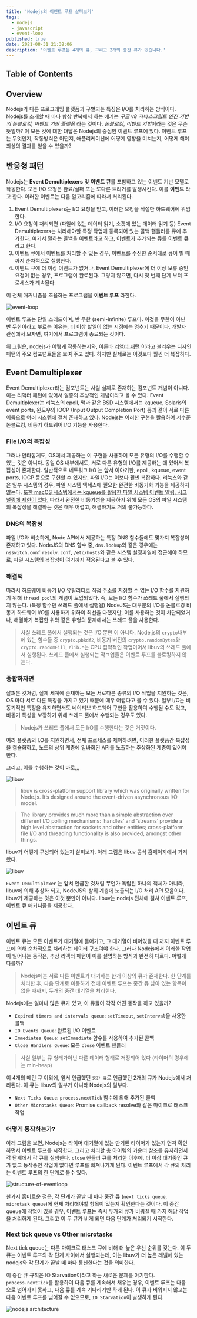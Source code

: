 ```yaml
---
title: 'Nodejs의 이벤트 루프 살펴보기'
tags:
  - nodejs
  - javascript
  - event-loop
published: true
date: 2021-08-31 21:38:06
description: '이벤트 루프는 4개의 큐, 그리고 2개의 중간 큐가 있습니다.'
---
```


## Table of Contents

## Overview

Nodejs가 다른 프로그래밍 플랫폼과 구별되는 특징은 I/O를 처리하는 방식이다. Nodejs를 소개할 때 마다 항상 반복해서 하는 얘기는 _구글 v8 자바스크립트 엔진 기반의 논블로킹, 이벤트 기반 플랫폼_ 라는 것이다. _논블로킹_, *이벤트 기반*이라는 것은 무슨 뜻일까? 이 모든 것에 대한 대답은 Nodejs의 중심인 이벤트 루프에 있다. 이벤트 루프는 무엇인지, 작동방식은 어떤지, 애플리케이션에 어떻게 영향을 미치는지, 어떻게 해야 최상의 결과를 얻을 수 있을까?

## 반응형 패턴

Nodejs는 **Event Demultiplexers** 및 **이벤트 큐**를 포함하고 있는 이벤트 기반 모델로 작동한다. 모든 I/O 요청은 완료/실패 또는 또다른 트리거를 발생시킨다. 이를 **이벤트** 라고 한다. 이러한 이벤트는 다음 알고리즘에 따라서 처리된다.

1. Event Demultiplexers는 I/O 요청을 받고, 이러한 요청을 적절한 하드웨어에 위임한다.
2. I/O 요청이 처리되면 (파일에 있는 데이터 읽기, 소켓에 있는 데이터 읽기 등) Event Demultiplexers는 처리해야할 특정 작업에 등록되어 있는 콜백 핸들러를 큐에 추가한다. 여기서 말하는 콜백을 이벤트라고 하고, 이벤트가 추가되는 큐를 이벤트 큐라고 한다.
3. 이벤트 큐에서 이벤트를 처리할 수 있는 경우, 이벤트를 수신한 순서대로 큐이 빌 때 까지 순차적으로 실행한다.
4. 이벤트 큐에 더 이상 이벤트가 없거나, Event Demultiplexer에 더 이상 보류 중인 요청이 없는 경우, 프로그램이 완료된다. 그렇지 않으면, 다시 첫 번째 단계 부터 프로세스가 계속된다.

이 전체 매커니즘을 조율하는 프로그램을 **이벤트 루프** 라한다.

![event-loop](https://miro.medium.com/max/1122/1*3fzASvL5gFrSC64hHKzQOQ.jpeg)

이벤트 루프는 단일 스레드이며, 반 무한 (semi-infinite) 루프다. 이것을 무한이 아닌 반 무한이라고 부르는 이유는, 더 이상 할일이 없는 시점에는 멈추기 때문이다. 개발자 관점에서 보자면, 여기에서 프로그램이 종료되는 것이다.

위 그림은, nodejs가 어떻게 작동하는지와, 이른바 [리액터 패턴](https://ko.wikipedia.org/wiki/%EB%B0%98%EC%9D%91%EC%9E%90_%ED%8C%A8%ED%84%B4) 이라고 불리우는 디자인 패턴의 주요 컴포넌트들을 보여 주고 있다. 하지만 실제로는 이것보다 훨씬 더 복잡하다.

## Event Demultiplexer

Event Demultiplexer라는 컴포넌트는 사실 실제로 존재하는 컴포넌트 개념이 아니다. 이는 리액터 패턴에 있어서 일종의 추상적인 개념이라고 볼 수 있다. Event Demultiplexer는 리눅스의 epoll, 맥과 같은 BSD 시스템에서는 kqueue, Solaris의 event ports, 윈도우의 IOCP (Input Output Completion Port) 등과 같이 서로 다른 이름으로 여러 시스템에 걸쳐 존재하고 있다. Nodejs는 이러한 구현을 활용하여 저수준 논블로킹, 비동기 하드웨어 I/O 기능을 사용한다.

### File I/O의 복잡성

그러나 안타깝게도, OS에서 제공하는 이 구현을 사용하여 모든 유형의 I/O를 수행할 수 있는 것은 아니다. 동일 OS 내부에서도, 서로 다른 유형의 I/O를 제공하는 데 있어서 복잡성이 존재한다. 일반적으로 네트워크 I/O 는 앞서 이야기한, epoll, kqueue, event ports, IOCP 등으로 구현할 수 있지만, 파일 I/O는 이보다 훨씬 복잡하다. 리눅스와 같은 일부 시스템의 경우, 파일 시스템 액세스에 필요한 완전한 비동기화 기능을 제공하지 않는다. [또한 macOS 시스템에서는 kqueue를 활용한 파일 시스템 이벤트 알림, 시그널링에 제한이 있다.](http://blog.libtorrent.org/2012/10/asynchronous-disk-io/) 따라서 완전한 비동기성을 제공하기 위해 모든 OS의 파일 시스템의 복잡성을 해결하는 것은 매우 어렵고, 해결하기도 거의 불가능하다.

### DNS의 복잡성

파일 I/O와 비슷하게, Node API에서 제공하는 특정 DNS 함수들에도 몇가지 복잡성이 존재하고 있다. NodeJS의 DNS 함수 중, `dns.lookup`와 같은 경우에는 `nsswitch.conf` `resolv.conf`, `/etc/hosts`와 같은 시스템 설정파일에 접근해야 하므로, 파일 시스템의 복잡성이 여기까지 적용된다고 볼 수 있다.

### 해결책

따라서 하드웨어 비동기 I/O 유틸리티로 직접 주소를 지정할 수 없는 I/O 함수를 지원하기 위해 `thread pool`의 개념이 도입되었다. 즉, 모든 I/O 함수가 쓰레드 풀에서 실행되지 않는다. (특정 함수만 쓰레드 풀에서 실행됨) NodeJS는 대부분의 I/O를 논블로킹 비동기 하드웨어 I/O를 사용하기 위하여 최선을 다했지만, 이를 사용하는 것이 차단되었거나, 해결하기 복잡한 위와 같은 유형의 문제에서는 쓰레드 풀을 사용한다.

> 사실 쓰레드 풀에서 실행되는 것은 I/O 뿐만 이 아니다. Node.js의 `crypto`내부에 있는 함수들 중 `crypto.pbkdf2`, 비동기 버전의 `crypto.randomBytes`와 `crypto.randomFill`, `zlib.*`는 CPU 집약적인 작업이어서 libuv의 쓰레드 풀에서 실행된다. 쓰레드 풀에서 실행되는 작ㄱ업들은 이벤트 루프를 블로킹하지 않는다.

### 종합하자면

살펴본 것처럼, 실제 세계에 존재하는 모든 서로다른 종류의 I/O 작업을 지원하는 것은, OS 마다 서로 다른 특징을 가지고 있기 때문에 매우 어렵다고 볼 수 있다. 일부 I/O는 비동기적인 특징을 유지하면서도 네이티브 하드웨어 구현을 활용하여 수행될 수도 있고, 비동기 특성을 보장하기 위해 쓰레드 풀에서 수행되는 경우도 있다.

> Nodejs가 쓰레드 풀에서 모든 I/O를 수행한다는 것은 거짓이다.

여러 플랫폼의 I.O를 지원하면서, 전체 프로세스를 제어하려면, 이러한 플랫폼간 복잡성을 캡슐화하고, 노드의 상위 계층에 일바회된 API를 노출하는 추상화된 계층이 있어야 한다.

그리고, 이를 수행하는 것이 바로,,,

![libuv](https://miro.medium.com/max/1400/1*PCRWGXEGI_bF2Rb3JxxBSg.png)

> libuv is cross-platform support library which was originally written for Node.js. It’s designed around the event-driven asynchronous I/O model.

> The library provides much more than a simple abstraction over different I/O polling mechanisms: ‘handles’ and ‘streams’ provide a high level abstraction for sockets and other entities; cross-platform file I/O and threading functionality is also provided, amongst other things.

libuv가 어떻게 구성되어 있는지 살펴보자. 아래 그림은 libuv 공식 홈페이지에서 가져왔다.

![libuv](http://docs.libuv.org/en/v1.x/_images/architecture.png)

`Event Demultiplexer` 는 앞서 언급한 것처럼 무언가 독립된 하나의 객체가 아니라, libuv에 의해 추상화 되고, NodeJS의 상위 계층에 노출되는 I/O 처리 API 모음이다. libuv가 제공하는 것은 이것 뿐만이 아니다. libuv는 nodejs 전체에 걸쳐 이벤트 루프, 이벤트 큐 매커니즘을 제공한다.

## 이벤트 큐

이벤트 큐는 모든 이벤트가 대기열에 들어가고, 그 대기열이 비어있을 때 까지 이벤트 루프에 의해 순차적으로 처리하는 데이터 구조여야 한다. 그러나 Nodejs에서 이러한 작업이 일어나는 동작은, 추상 리액터 패턴이 이를 설명하는 방식과 완전히 다르다. 어떻게 다를까?

> Nodejs에는 서로 다른 이벤트가 대기하는 한개 이상의 큐가 존재한다. 한 단계를 처리한 후, 다음 단계로 이동하기 전에 이벤트 루프는 중간 큐 남아 있는 항목이 없을 때까지, 두개의 중간 대기열을 처리한다.

Nodejs에는 얼마나 많은 큐가 있고, 이 큐들이 각각 어떤 동작을 하고 있을까?

- `Expired timers and intervals queue`: `setTimeout`, `setInterval`을 사용한 콜백
- `IO Events Queue`: 완료된 I/O 이벤트
- `Immediates Queue`: `setImmediate` 함수를 사용하여 추가된 콜백
- `Close Handlers Queue`: 모든 `close` 이벤트 핸들러

> 사실 일부는 큐 형태가아닌 다른 데이터 형태로 저장되어 있다 (타이머의 경우에는 min-heap)

이 4개의 메인 큐 이외에, 앞서 언급했던 `중간 큐`로 언급했던 2개의 큐가 Nodejs에서 처리된다. 이 큐는 libuv의 일부가 아니라 Nodejs의 일부다.

- `Next Ticks Queue`: `process.nextTick` 함수에 의해 추가된 콜백
- `Other Microtasks Queue`: Promise callback resolve와 같은 마이크로 태스크 작업

### 어떻게 동작하는가?

아래 그림을 보면, Nodejs는 타이머 대기열에 있는 만기된 타이머가 있는지 먼저 확인하면서 이벤트 루프를 시작한다. 그리고 처리할 총 아이템의 카운터 참조를 유지하면서 각 단계에서 각 큐를 실행한다. `close` 핸들러 큐를 처리한 이후에, 더 이상 대기중인 큐가 없고 동작중인 작업이 없다면 루프를 빠져나가게 된다. 이벤트 루프에서 각 큐의 처리는 이벤트 루프의 한 단계로 볼수 있다.

![structure-of-eventloop](https://miro.medium.com/max/2000/1*2yXbhvpf1kj5YT-m_fXgEQ.png)

한가지 흥미로운 점은, 각 단계가 끝날 때 마다 중간 큐 (`next ticks queue`, `microtask queue`)에 현재 처리해야할 항목이 있는지 확인한다는 것이다. 이 중간 queue에 작업이 있을 경우, 이벤트 루프는 즉시 두개의 큐가 비워질 때 가지 해당 작업을 처리하게 된다. 그리고 이 두 큐가 비게 되면 다음 단계가 처리되기 시작한다.

### Next tick queue vs Other microtasks

Next tick queue는 다른 마이크로 태스크 큐에 비해 더 높은 우선 순위를 갖는다. 이 두 큐는 이벤트 루프의 각 단계 사이에서 실행되는데, 이는 libuv가 더 높은 레벨에 있는 nodejs와 각 단계가 끝날 때 마다 통신한다는 것을 의미한다.

이 중간 큐 규칙은 IO Starvation이라고 하는 새로운 문제를 야기한다. `process.nextTick`를 활용하여 다음 큐를 계속해서 채우는 경우, 이벤트 루프는 다음 으로 넘어가지 못하고, 다음 큐를 계속 기다리기만 하게 된다. 이 큐가 비워지지 않고는 다음 이벤트 루프를 넘어갈 수 없으므로, `IO Starvation`이 발생하게 된다.

![nodejs architecture](https://miro.medium.com/max/1400/1*-0Sa0i_g-gcL9sJqvecKEw.png)

